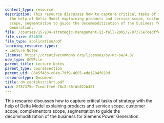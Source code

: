 ```yaml
---
content_type: resource
description: This resource discusses how to capture critical tasks of strategy with
  the help of Delta Model explaining products and service scope, customer scope, complementors
  scope, segmentation to guide the decommoditization of the business for Siemens Power
  Generation.
file: /courses/15-904-strategic-management-ii-fall-2005/2787375e7cedffe678c256fdb022b45f_dm_captskstrshrt.pdf
file_size: 854826
file_type: application/pdf
learning_resource_types:
- Lecture Notes
license: https://creativecommons.org/licenses/by-nc-sa/4.0/
ocw_type: OCWFile
parent_title: Lecture Notes
parent_type: CourseSection
parent_uid: 86e5f43b-c04b-79f9-4605-4de1284f020d
resourcetype: Document
title: dm_captskstrshrt.pdf
uid: 2787375e-7ced-ffe6-78c2-56fdb022b45f
---
```

This resource discusses how to capture critical tasks of strategy with the help of Delta Model explaining products and service scope, customer scope, complementors scope, segmentation to guide the decommoditization of the business for Siemens Power Generation.